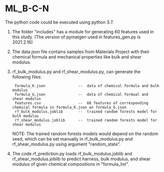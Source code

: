 # ML_B-C-N

The python code could be executed using python 3.7.

1. The folder "includes" has a module for generating 60 features used in this study. (The version of pymatgen used in features_gen.py is 2021.2.16)

2. The data.json file contains samples from Materials Project with their chemical formula and mechanical properties like bulk and shear modulus.

3. rf_bulk_modulus.py and rf_shear_modulus.py, can generate the following files:


        formula_K.json               --  data of chemical formula and bulk modulus
        formula_G.json               --  data of chemical formual and shear modulus
        features.csv                 --  60 features of corresponding chemical formula in formula_K.json an formula_G.json
        rf_bulk_modulus.joblib       --  trained random forests model for bulk modulus
        rf_shear_modulus.joblib      --  trained random forests model for shear modulus

    NOTE: The trained random forests models would depend on the random seed, which can be set manually in rf_bulk_modulus.py and rf_shear_modulus.py using argument "random_state".


4. The code rf_prediction.py loads rf_bulk_modulus.joblib and rf_shear_modulus.joblib to predict harness, bulk modulus, and shear modulus of given chemical compositions in "formula_list".
